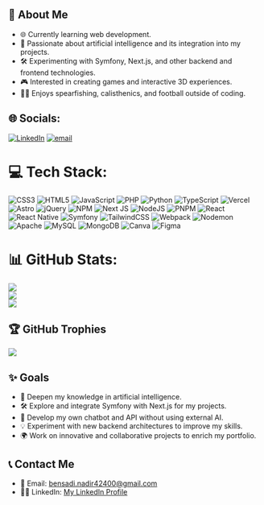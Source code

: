 <h2>💫 About Me</h2>
<ul>
  <li>🌐 Currently learning web development.</li>
  <li>🤖 Passionate about artificial intelligence and its integration into my projects.</li>
  <li>🛠️ Experimenting with Symfony, Next.js, and other backend and frontend technologies.</li>
  <li>🎮 Interested in creating games and interactive 3D experiences.</li>
  <li>🏋️‍♂️ Enjoys spearfishing, calisthenics, and football outside of coding.</li>
</ul>

## 🌐 Socials:
[![LinkedIn](https://img.shields.io/badge/LinkedIn-%230077B5.svg?logo=linkedin&logoColor=white)](https://linkedin.com/in/https://www.linkedin.com/in/nadir-bensadi-847aab226/) [![email](https://img.shields.io/badge/Email-D14836?logo=gmail&logoColor=white)](mailto:bensadi.nadir42400@gmail.com) 

# 💻 Tech Stack:
![CSS3](https://img.shields.io/badge/css3-%231572B6.svg?style=for-the-badge&logo=css3&logoColor=white) ![HTML5](https://img.shields.io/badge/html5-%23E34F26.svg?style=for-the-badge&logo=html5&logoColor=white) ![JavaScript](https://img.shields.io/badge/javascript-%23323330.svg?style=for-the-badge&logo=javascript&logoColor=%23F7DF1E) ![PHP](https://img.shields.io/badge/php-%23777BB4.svg?style=for-the-badge&logo=php&logoColor=white) ![Python](https://img.shields.io/badge/python-3670A0?style=for-the-badge&logo=python&logoColor=ffdd54) ![TypeScript](https://img.shields.io/badge/typescript-%23007ACC.svg?style=for-the-badge&logo=typescript&logoColor=white) ![Vercel](https://img.shields.io/badge/vercel-%23000000.svg?style=for-the-badge&logo=vercel&logoColor=white) ![Astro](https://img.shields.io/badge/astro-%232C2052.svg?style=for-the-badge&logo=astro&logoColor=white) ![jQuery](https://img.shields.io/badge/jquery-%230769AD.svg?style=for-the-badge&logo=jquery&logoColor=white) ![NPM](https://img.shields.io/badge/NPM-%23CB3837.svg?style=for-the-badge&logo=npm&logoColor=white) ![Next JS](https://img.shields.io/badge/Next-black?style=for-the-badge&logo=next.js&logoColor=white) ![NodeJS](https://img.shields.io/badge/node.js-6DA55F?style=for-the-badge&logo=node.js&logoColor=white) ![PNPM](https://img.shields.io/badge/pnpm-%234a4a4a.svg?style=for-the-badge&logo=pnpm&logoColor=f69220) ![React](https://img.shields.io/badge/react-%2320232a.svg?style=for-the-badge&logo=react&logoColor=%2361DAFB) ![React Native](https://img.shields.io/badge/react_native-%2320232a.svg?style=for-the-badge&logo=react&logoColor=%2361DAFB) ![Symfony](https://img.shields.io/badge/symfony-%23000000.svg?style=for-the-badge&logo=symfony&logoColor=white) ![TailwindCSS](https://img.shields.io/badge/tailwindcss-%2338B2AC.svg?style=for-the-badge&logo=tailwind-css&logoColor=white) ![Webpack](https://img.shields.io/badge/webpack-%238DD6F9.svg?style=for-the-badge&logo=webpack&logoColor=black) ![Nodemon](https://img.shields.io/badge/NODEMON-%23323330.svg?style=for-the-badge&logo=nodemon&logoColor=%BBDEAD) ![Apache](https://img.shields.io/badge/apache-%23D42029.svg?style=for-the-badge&logo=apache&logoColor=white) ![MySQL](https://img.shields.io/badge/mysql-4479A1.svg?style=for-the-badge&logo=mysql&logoColor=white) ![MongoDB](https://img.shields.io/badge/MongoDB-%234ea94b.svg?style=for-the-badge&logo=mongodb&logoColor=white) ![Canva](https://img.shields.io/badge/Canva-%2300C4CC.svg?style=for-the-badge&logo=Canva&logoColor=white) ![Figma](https://img.shields.io/badge/figma-%23F24E1E.svg?style=for-the-badge&logo=figma&logoColor=white)
# 📊 GitHub Stats:
![](https://github-readme-stats.vercel.app/api?username=Nadir-Bsd&theme=aura&hide_border=false&include_all_commits=false&count_private=false)<br/>
![](https://github-readme-streak-stats.herokuapp.com/?user=Nadir-Bsd&theme=aura&hide_border=false)<br/>
![](https://github-readme-stats.vercel.app/api/top-langs/?username=Nadir-Bsd&theme=aura&hide_border=false&include_all_commits=false&count_private=false&layout=compact)

## 🏆 GitHub Trophies
![](https://github-profile-trophy.vercel.app/?username=Nadir-Bsd&theme=radical&no-frame=true&no-bg=false&margin-w=4)

<!-- Proudly created with GPRM ( https://gprm.itsvg.in ) -->

<h2>✨ Goals</h2>
<ul>
  <li>🤖 Deepen my knowledge in artificial intelligence.</li>
  <li>🛠️ Explore and integrate Symfony with Next.js for my projects.</li>
  <li>🚀 Develop my own chatbot and API without using external AI.</li>
  <li>💡 Experiment with new backend architectures to improve my skills.</li>
  <li>🌍 Work on innovative and collaborative projects to enrich my portfolio.</li>
</ul>

<h2>📞 Contact Me</h2>
<ul>
  <li>📧 Email: <a href="mailto:bensadi.nadir42400@gmail.com">bensadi.nadir42400@gmail.com</a></li>
  <li>👨‍🎓 LinkedIn: <a href="https://www.linkedin.com/in/nadir-bensadi-847aab226/" target="_blank">My LinkedIn Profile</a></li>
</ul>
